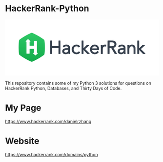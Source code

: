 # HackerRank-Python
![](/images/HackerRank.png)

This repository contains some of my Python 3 solutions for questions on HackerRank Python, Databases, and Thirty Days of Code.


# My Page
https://www.hackerrank.com/danielrzhang

# Website
https://www.hackerrank.com/domains/python
